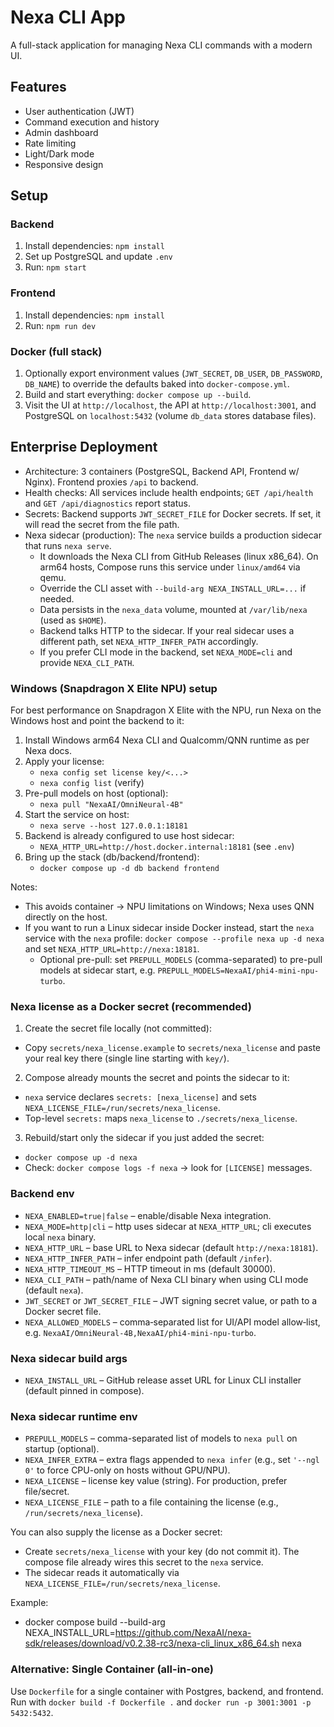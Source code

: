# Nexa CLI App

A full-stack application for managing Nexa CLI commands with a modern UI.

## Features
- User authentication (JWT)
- Command execution and history
- Admin dashboard
- Rate limiting
- Light/Dark mode
- Responsive design

## Setup

### Backend
1. Install dependencies: `npm install`
2. Set up PostgreSQL and update `.env`
3. Run: `npm start`

### Frontend
1. Install dependencies: `npm install`
2. Run: `npm run dev`

### Docker (full stack)
1. Optionally export environment values (`JWT_SECRET`, `DB_USER`, `DB_PASSWORD`, `DB_NAME`) to override the defaults baked into `docker-compose.yml`.
2. Build and start everything: `docker compose up --build`.
3. Visit the UI at `http://localhost`, the API at `http://localhost:3001`, and PostgreSQL on `localhost:5432` (volume `db_data` stores database files).

## Enterprise Deployment

- Architecture: 3 containers (PostgreSQL, Backend API, Frontend w/ Nginx). Frontend proxies `/api` to backend.
- Health checks: All services include health endpoints; `GET /api/health` and `GET /api/diagnostics` report status.
- Secrets: Backend supports `JWT_SECRET_FILE` for Docker secrets. If set, it will read the secret from the file path.
- Nexa sidecar (production): The `nexa` service builds a production sidecar that runs `nexa serve`.
  - It downloads the Nexa CLI from GitHub Releases (linux x86_64). On arm64 hosts, Compose runs this service under `linux/amd64` via qemu.
  - Override the CLI asset with `--build-arg NEXA_INSTALL_URL=...` if needed.
  - Data persists in the `nexa_data` volume, mounted at `/var/lib/nexa` (used as `$HOME`).
  - Backend talks HTTP to the sidecar. If your real sidecar uses a different path, set `NEXA_HTTP_INFER_PATH` accordingly.
  - If you prefer CLI mode in the backend, set `NEXA_MODE=cli` and provide `NEXA_CLI_PATH`.

### Windows (Snapdragon X Elite NPU) setup

For best performance on Snapdragon X Elite with the NPU, run Nexa on the Windows host and point the backend to it:

1) Install Windows arm64 Nexa CLI and Qualcomm/QNN runtime as per Nexa docs.
2) Apply your license:
   - `nexa config set license key/<...>`
   - `nexa config list` (verify)
3) Pre-pull models on host (optional):
   - `nexa pull "NexaAI/OmniNeural-4B"`
4) Start the service on host:
   - `nexa serve --host 127.0.0.1:18181`
5) Backend is already configured to use host sidecar:
   - `NEXA_HTTP_URL=http://host.docker.internal:18181` (see `.env`)
6) Bring up the stack (db/backend/frontend):
   - `docker compose up -d db backend frontend`

Notes:
- This avoids container → NPU limitations on Windows; Nexa uses QNN directly on the host.
- If you want to run a Linux sidecar inside Docker instead, start the `nexa` service with the `nexa` profile: `docker compose --profile nexa up -d nexa` and set `NEXA_HTTP_URL=http://nexa:18181`.
  - Optional pre-pull: set `PREPULL_MODELS` (comma-separated) to pre-pull models at sidecar start, e.g. `PREPULL_MODELS=NexaAI/phi4-mini-npu-turbo`.

### Nexa license as a Docker secret (recommended)

1) Create the secret file locally (not committed):

- Copy `secrets/nexa_license.example` to `secrets/nexa_license` and paste your real key there (single line starting with `key/`).

2) Compose already mounts the secret and points the sidecar to it:

- `nexa` service declares `secrets: [nexa_license]` and sets `NEXA_LICENSE_FILE=/run/secrets/nexa_license`.
- Top-level `secrets:` maps `nexa_license` to `./secrets/nexa_license`.

3) Rebuild/start only the sidecar if you just added the secret:

- `docker compose up -d nexa`
- Check: `docker compose logs -f nexa` → look for `[LICENSE]` messages.

### Backend env

- `NEXA_ENABLED=true|false` – enable/disable Nexa integration.
- `NEXA_MODE=http|cli` – http uses sidecar at `NEXA_HTTP_URL`; cli executes local `nexa` binary.
- `NEXA_HTTP_URL` – base URL to Nexa sidecar (default `http://nexa:18181`).
- `NEXA_HTTP_INFER_PATH` – infer endpoint path (default `/infer`).
- `NEXA_HTTP_TIMEOUT_MS` – HTTP timeout in ms (default 30000).
- `NEXA_CLI_PATH` – path/name of Nexa CLI binary when using CLI mode (default `nexa`).
- `JWT_SECRET` or `JWT_SECRET_FILE` – JWT signing secret value, or path to a Docker secret file.
- `NEXA_ALLOWED_MODELS` – comma‑separated list for UI/API model allow‑list, e.g. `NexaAI/OmniNeural-4B,NexaAI/phi4-mini-npu-turbo`.

### Nexa sidecar build args

- `NEXA_INSTALL_URL` – GitHub release asset URL for Linux CLI installer (default pinned in compose).

### Nexa sidecar runtime env

- `PREPULL_MODELS` – comma-separated list of models to `nexa pull` on startup (optional).
- `NEXA_INFER_EXTRA` – extra flags appended to `nexa infer` (e.g., set `'--ngl 0'` to force CPU-only on hosts without GPU/NPU).
- `NEXA_LICENSE` – license key value (string). For production, prefer file/secret.
- `NEXA_LICENSE_FILE` – path to a file containing the license (e.g., `/run/secrets/nexa_license`).

You can also supply the license as a Docker secret:

- Create `secrets/nexa_license` with your key (do not commit it). The compose file already wires this secret to the `nexa` service.
- The sidecar reads it automatically via `NEXA_LICENSE_FILE=/run/secrets/nexa_license`.

Example:

- docker compose build --build-arg NEXA_INSTALL_URL=https://github.com/NexaAI/nexa-sdk/releases/download/v0.2.38-rc3/nexa-cli_linux_x86_64.sh nexa

### Alternative: Single Container (all-in-one)
Use `Dockerfile` for a single container with Postgres, backend, and frontend. Run with `docker build -f Dockerfile .` and `docker run -p 3001:3001 -p 5432:5432`.
